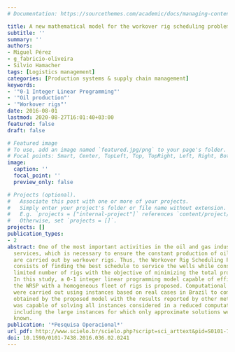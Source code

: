 ```yaml
---
# Documentation: https://sourcethemes.com/academic/docs/managing-content/

title: A new mathematical model for the workover rig scheduling problem
subtitle: ''
summary: ''
authors:
- Miguel Pérez
- g_fabricio-oliveira
- Silvio Hamacher
tags: [Logistics management]
categories: [Production systems & supply chain management]
keywords: 
- '"0-1 Integer Linear Programming"'
- '"Oil production"'
- '"Workover rigs"'
date: 2016-08-01
lastmod: 2020-08-27T16:01:40+03:00
featured: false
draft: false

# Featured image
# To use, add an image named `featured.jpg/png` to your page's folder.
# Focal points: Smart, Center, TopLeft, Top, TopRight, Left, Right, BottomLeft, Bottom, BottomRight.
image:
  caption: ''
  focal_point: ''
  preview_only: false

# Projects (optional).
#   Associate this post with one or more of your projects.
#   Simply enter your project's folder or file name without extension.
#   E.g. `projects = ["internal-project"]` references `content/project/deep-learning/index.md`.
#   Otherwise, set `projects = []`.
projects: []
publication_types:
- 2
abstract: One of the most important activities in the oil and gas industry is the intervention in wells for maintenance
  services, which is necessary to ensure the constant production of oil. These interventions
  are carried out by workover rigs. Thus, the Workover Rig Scheduling Problem (WRSP)
  consists of finding the best schedule to service the wells while considering the
  limited number of rigs with the objective of minimizing the total production loss.
  In this study, a 0-1 integer linear programming model capable of efficiently solving
  the WRSP with a homogeneous fleet of rigs is proposed. Computational experiments
  were carried out using instances based on real cases in Brazil to compare the results
  obtained by the proposed model with the results reported by other methods. The proposedmodel
  was capable of solving all instances considered in a reduced computational time,
  including the large instances for which only approximate solutions were presently
  known.
publication: '*Pesquisa Operacional*'
url_pdf: http://www.scielo.br/scielo.php?script=sci_arttext&pid=S0101-74382016000200241&lng=en&tlng=en
doi: 10.1590/0101-7438.2016.036.02.0241
---
```

